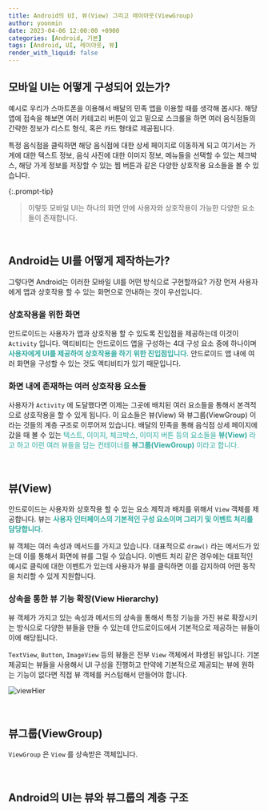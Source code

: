 ```yaml
---
title: Android의 UI, 뷰(View) 그리고 레이아웃(ViewGroup)
author: yoonmin
date: 2023-04-06 12:00:00 +0900
categories: [Android, 기본]
tags: [Android, UI, 레이아웃, 뷰]
render_with_liquid: false
---
```


## 모바일 UI는 어떻게 구성되어 있는가?

예시로 우리가 스마트폰을 이용해서 배달의 민족 앱을 이용할 때를 생각해 봅시다. 해당 앱에 접속을 해보면 여러 카테고리 버튼이 있고 밑으로 스크롤을 하면 여러 음식점들의 간략한 정보가 리스트 형식, 혹은 카드 형태로 제공됩니다. 

특정 음식점을 클릭하면 해당 음식점에 대한 상세 페이지로 이동하게 되고 여기서는 가게에 대한 텍스트 정보, 음식 사진에 대한 이미지 정보, 메뉴들을 선택할 수 있는 체크박스, 해당 가게 정보를 저장할 수 있는 찜 버튼과 같은 다양한 상호작용 요소들을 볼 수 있습니다. 

{:.prompt-tip}

> 이렇듯 모바일 UI는 하나의 화면 안에 사용자와 상호작용이 가능한 다양한 요소들이 존재합니다.

​		

## Android는 UI를 어떻게 제작하는가?

그렇다면 Android는 이러한 모바일 UI를 어떤 방식으로 구현할까요? 가장 먼저 사용자에게 앱과 상호작용 할 수 있는 화면으로 안내하는 것이 우선입니다.

### 상호작용을 위한 화면

안드로이드는 사용자가 앱과 상호작용 할 수 있도록 진입점을 제공하는데 이것이 `Activity` 입니다. 액티비티는 안드로이드 앱을 구성하는 4대 구성 요소 중에 하나이며 <span style="color: #30aaa0">**사용자에게 UI를 제공하여 상호작용을 하기 위한 진입점입니다.**</span> 안드로이드 앱 내에 여러 화면을 구성할 수 있는 것도 액티비티가 있기 때문입니다.

### 화면 내에 존재하는 여러 상호작용 요소들

사용자가 `Activity` 에 도달했다면 이제는 그곳에 배치된 여러 요소들을 통해서 본격적으로 상호작용을 할 수 있게 됩니다. 이 요소들은 뷰(View) 와 뷰그룹(ViewGroup) 이라는 것들의 계층 구조로 이루어져 있습니다. 배달의 민족을 통해 음식점 상세 페이지에 갔을 때 볼 수 있는 <span style="color: #30aaa0">텍스트, 이미지, 체크박스, 이미지 버튼 등의 요소들을 **뷰(View)** 라고 하고 이런 여러 뷰들을 담는 컨테이너를 **뷰그룹(ViewGroup)** 이라고 합니다.</span>

​		

## 뷰(View)

안드로이드는 사용자와 상호작용 할 수 있는 요소 제작과 배치를 위해서 `View` 객체를 제공합니다. 뷰는 <span style="color: #30aaa0">**사용자 인터페이스의 기본적인 구성 요소이며 그리기 및 이벤트 처리를 담당합니다.**</span> 

뷰 객체는 여러 속성과 메서드를 가지고 있습니다. 대표적으로  `draw()` 라는 메서드가 있는데 이를 통해서 화면에 뷰를 그릴 수 있습니다. 이벤트 처리 같은 경우에는 대표적인 예시로 클릭에 대한 이벤트가 있는데 사용자가 뷰를 클릭하면 이를 감지하여 어떤 동작을 처리할 수 있게 지원합니다.

### 상속을 통한 뷰 기능 확장(View Hierarchy)

뷰 객체가 가지고 있는 속성과 메서드의 상속을 통해서 특정 기능을 가진 뷰로 확장시키는 방식으로 다양한 뷰들을 만들 수 있는데 안드로이드에서 기본적으로 제공하는 뷰들이 이에 해당됩니다.

 `TextView`, `Button`, `ImageView` 등의 뷰들은 전부 `View` 객체에서 파생된 뷰입니다. 기본 제공되는 뷰들을 사용해서 UI 구성을 진행하고 만약에 기본적으로 제공되는 뷰에 원하는 기능이 없다면 직접 뷰 객체를 커스텀해서 만들어야 합니다.

![viewHier](https://user-images.githubusercontent.com/80873132/230453320-9e42e1d1-a06f-40ce-8a87-3629e4bb2d68.png)

​				

## 뷰그룹(ViewGroup)

`ViewGroup` 은 `View` 를 상속받은 객체입니다. 

​		

## Android의 UI는 뷰와 뷰그룹의 계층 구조




